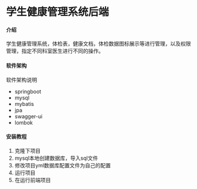 # 学生健康管理系统后端

#### 介绍
学生健康管理系统，体检表，健康文档，体检数据图标展示等进行管理，以及权限管理，指定不同科室医生进行不同的操作。

#### 软件架构
软件架构说明
- springboot
- mysql
- mybatis
- jpa
- swagger-ui
- lombok


#### 安装教程

1. 克隆下项目
2. mysql本地创建数据库，导入sql文件
3. 修改项目yml数据库配置文件为自己的配置
4. 运行项目
5. 在运行前端项目